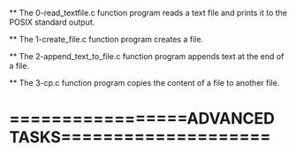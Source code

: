 ** The 0-read_textfile.c function program reads a text file and prints it to the POSIX standard output.

** The 1-create_file.c function program creates a file.

** The 2-append_text_to_file.c function program appends text at the end of a file.

** The 3-cp.c function program copies the content of a file to another file.

=================ADVANCED TASKS====================
===================================================


